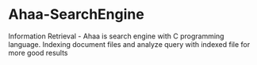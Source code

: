# Ahaa-SearchEngine
Information Retrieval - Ahaa is search engine with C programming language. Indexing document files and analyze query with indexed file for more good results

